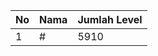 | No | Nama            | Jumlah Level |
|----|-----------------|--------------|
| 1  | #    |    5910        |
